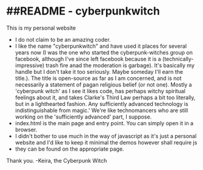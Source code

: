 ##README - cyberpunkwitch
======================
This is my personal website
* I do not claim to be an amazing coder. 
* I like the name "cyberpunkwitch" and have used it places for several years now (I was the one who started the cyberpunk-witches group on facebook, although I've since left facebook because it is a (technically-impressive) trash fire anad the moderation is garbage). It's basically my handle but I don't take it too seriously. Maybe someday I'll earn the title.). The title is open-source as far as I am concerned, and is not necessarily a statement of pagan religious belief (or not one). Mostly a 'cyberpunk witch' as I see it likes code, has perhaps witchy spiritual feelings about it, and takes Clarke's Third Law perhaps a bit too literally, but in a lighthearted fashion. Any sufficiently advanced technology is indistinguishable from magic.' We're like technomancers who are still working on the 'sufficiently advanced' part, I suppose.
* index.html is the main page and entry point. You can simply open it in a browser.
* I didn't bother to use much in the way of javascript as it's just a personal website and I'd like to keep it minimal
the demos however shall require js
* they can be found on the appropriate page.

Thank you.
-Keira, the Cyberpunk Witch